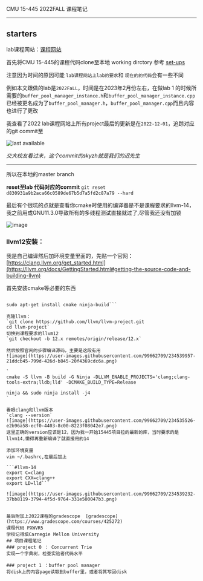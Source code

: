 CMU 15-445 2022FALL 课程笔记
***

## starters

lab课程网站：[课程网站](https://15445.courses.cs.cmu.edu/fall2022)

首先将CMU 15-445的课程代码clone至本地 working dirctory 参考 [set-ups](https://github.com/cmu-db/bustub#readme)

注意因为时间的原因可能 `lab课程网站上lab的要求`和 `现在的的代码`会有一些不同

例如本文跟做的lab是`2022FaLL`，时间是在2023年2月份左右，在做lab 1 的时候所需要的`buffer_pool_manager_instance.h`和`buffer_pool_manager_instance.cpp`已经被更名成为了`buffer_pool_manager.h`，`buffer_pool_manager.cpp`而且内容也进行了更改


我查看了2022 lab课程网站上所有project最后的更新是在`2022-12-01`，追踪对应的git commit至

![last available](https://user-images.githubusercontent.com/116239454/216802842-885ee421-f33d-40e9-a094-2666ebae21fb.png)

*交大校友看过来，这个commit的skyzh就是我们的迟先生*

---


所以在本地的master branch

**reset至lab 代码对应的commit**
`git reset d830931a9b2aca66c0589de67b5d7a5fd2c87a79 --hard`


最后有个很坑的点就是查看你cmake时使用的编译器是不是课程要求的llvm-14，我之前用成GNU11.3.0导致所有的多线程测试直接就过了,尽管我还没有加锁

![image](https://user-images.githubusercontent.com/99662709/234530461-7a5f1f8e-1f60-41da-9e23-85831bf4a9ae.png)


### llvm12安装：
我是自己编译然后加环境变量里面的，先贴一个官网：[https://clang.llvm.org/get_started.html](https://llvm.org/docs/GettingStarted.html#getting-the-source-code-and-building-llvm)

首先安装cmake等必要的东西
```sudo apt-get install build-essential

sudo apt-get install cmake ninja-build```

克隆llvm：
`git clone https://github.com/llvm/llvm-project.git
cd llvm-project`
切换到课程要求的llvm12
`git checkout -b 12.x remotes/origin/release/12.x`

然后按照官网的步骤编译源码，主要是这段有用
![image](https://user-images.githubusercontent.com/99662709/234539957-21ddcb45-799d-426d-b845-20f4369cdc6a.png)

`
cmake -S llvm -B build -G Ninja -DLLVM_ENABLE_PROJECTS='clang;clang-tools-extra;lldb;lld' -DCMAKE_BUILD_TYPE=Release

ninja && sudo ninja install -j4
`

看眼clang和llvm版本
`clang --version`
![image](https://user-images.githubusercontent.com/99662709/234535526-e2b96a58-ecf0-4403-8c00-8223f08042e7.png)
这里正确的version应该是12，因为我一开始15445项目拉的最新的库，当时要求的是llvm14,懒得再重新编译了就直接用的14

添加环境变量
vim ~/.bashrc,在最后加上

```#llvm-14
export C=clang
export CXX=clang++
export LD=lld```

![image](https://user-images.githubusercontent.com/99662709/234539232-37bb8119-3794-4f5d-9764-331e500047b3.png)


最后附加上2022课程的gradescope  [gradescope](https://www.gradescope.com/courses/425272)
课程代码 PXWVR5
学校记得填Carnegie Mellon University
## 项目课程笔记
### project 0 ： Concurrent Trie
实现一个字典树，检查实验者代码水平

### project 1 ：buffer pool manager
将disk上的内容page读取到buffer里，或者将其写回disk
